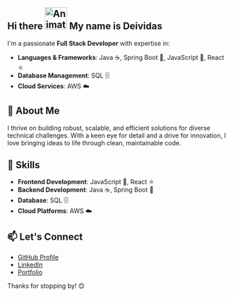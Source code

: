 ## Hi there <img src="https://iam-weijie.github.io/wave/hand-emoji.svg" alt="Animated Emoji" width="50" height="50"> My name is Deividas

I'm a passionate **Full Stack Developer** with expertise in:

- **Languages & Frameworks**: Java ☕, Spring Boot 🍃, JavaScript 📜, React ⚛️
- **Database Management**: SQL 🗄️
- **Cloud Services**: AWS ☁️

## 🌟 About Me
I thrive on building robust, scalable, and efficient solutions for diverse technical challenges. With a keen eye for detail and a drive for innovation, I love bringing ideas to life through clean, maintainable code.

## 🚀 Skills
- **Frontend Development**: JavaScript 📜, React ⚛️
- **Backend Development**: Java ☕, Spring Boot 🍃
- **Database**: SQL 🗄️
- **Cloud Platforms**: AWS ☁️

## 📫 Let's Connect
- [GitHub Profile](#)
- [LinkedIn](#)
- [Portfolio](#)

Thanks for stopping by! 😊

<!--
**Elorts/Elorts** is a ✨ _special_ ✨ repository because its `README.md` (this file) appears on your GitHub profile.

Here are some ideas to get you started:

- 🔭 I’m currently working on ...
- 🌱 I’m currently learning ...
- 👯 I’m looking to collaborate on ...
- 🤔 I’m looking for help with ...
- 💬 Ask me about ...
- 📫 How to reach me: ...
- 😄 Pronouns: ...
- ⚡ Fun fact: ...
-->
